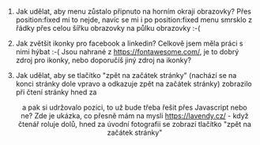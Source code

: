 1. Jak udělat, aby menu zůstalo připnuto na horním okraji obrazovky? Přes position:fixed mi to nejde, navíc se mi i po position:fixed menu smrsklo z řádky přes celou šířku obrazovky na půlku obrazovky :-(

2. Jak zvětšit ikonky pro facebook a linkedin? Celkově jsem měla práci s nimi hýbat :-( Jsou nahrané z https://fontawesome.com/, je to dobrý zdroj pro ikonky, nebo doporučíš jiný zdroj na ikonky?

3. Jak udělat, aby se tlačítko "zpět na začátek stránky" (nachází se na konci stránky dole vpravo a odkazuje zpět na začátek stránky) zobrazilo při čtení stránky hned za <header> a pak si udržovalo pozici, to už bude třeba řešit přes Javascript nebo ne? Zde je ukázka, co přesně mám na mysli https://lavendy.cz/ - když čtenář roluje dolů, hned za úvodní fotografii se zobrazí tlačítko "zpět na začátek stránky"
